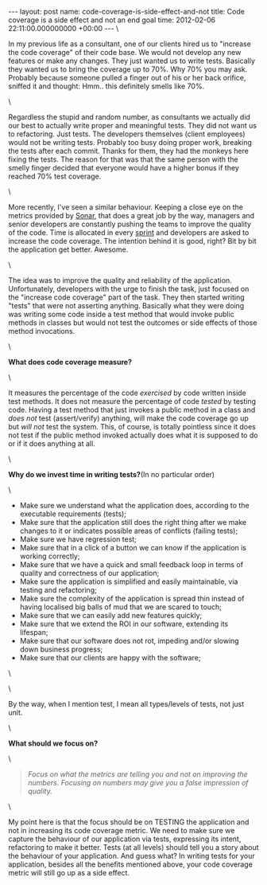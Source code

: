 --- layout: post name: code-coverage-is-side-effect-and-not title: Code
coverage is a side effect and not an end goal time: 2012-02-06
22:11:00.000000000 +00:00 --- \

In my previous life as a consultant, one of our clients hired us to
"increase the code coverage" of their code base. We would not develop
any new features or make any changes. They just wanted us to write
tests. Basically they wanted us to bring the coverage up to 70%. Why 70%
you may ask. Probably because someone pulled a finger out of his or her
back orifice, sniffed it and thought: Hmm.. this definitely smells like
70%.

\

Regardless the stupid and random number, as consultants we actually did
our best to actually write proper and meaningful tests. They did not
want us to refactoring. Just tests. The developers themselves (client
employees) would not be writing tests. Probably too busy doing proper
work, breaking the tests after each commit. Thanks for them, they had
the monkeys here fixing the tests. The reason for that was that the same
person with the smelly finger decided that everyone would have a higher
bonus if they reached 70% test coverage. 

\

More recently, I've seen a similar behaviour. Keeping a close eye on the
metrics provided by [Sonar](http://www.sonarsource.org/), that does a
great job by the way, managers and senior developers are constantly
pushing the teams to improve the quality of the code. Time is allocated
in
every [sprint](http://en.wikipedia.org/wiki/Scrum_(development)#Sprint) and
developers are asked to increase the code coverage. The intention behind
it is good, right? Bit by bit the application get better. Awesome. 

\

The idea was to improve the quality and reliability of the application.
Unfortunately, developers with the urge to finish the task, just focused
on the "increase code coverage" part of the task. They then started
writing "tests" that were not asserting anything. Basically what they
were doing was writing some code inside a test method that would invoke
public methods in classes but would not test the outcomes or side
effects of those method invocations. 

\

**What does code coverage measure?**

\

It measures the percentage of the code *exercised* by code written
inside test methods. It does not measure the percentage of code *tested*
by testing code. Having a test method that just invokes a public method
in a class and *does not* test (assert/verify) anything, will make the
code coverage go up but *will not* test the system. This, of course, is
totally pointless since it does not test if the public method invoked
actually does what it is supposed to do or if it does anything at all.

\

**Why do we invest time in writing tests?**(In no particular order)

\

-   Make sure we understand what the application does, according to the
    executable requirements (tests); 
-   Make sure that the application still does the right thing after we
    make changes to it or indicates possible areas of conflicts (failing
    tests);
-   Make sure we have regression test; 
-   Make sure that in a click of a button we can know if the application
    is working correctly; 
-   Make sure that we have a quick and small feedback loop in terms of
    quality and correctness of our application; 
-   Make sure the application is simplified and easily maintainable, via
    testing and refactoring; 
-   Make sure the complexity of the application is spread thin instead
    of having localised big balls of mud that we are scared to touch;
-   Make sure that we can easily add new features quickly; 
-   Make sure that we extend the ROI in our software, extending its
    lifespan; 
-   Make sure that our software does not rot, impeding and/or slowing
    down business progress; 
-   Make sure that our clients are happy with the software;

\

\

By the way, when I mention test, I mean all types/levels of tests, not
just unit.

\

**What should we focus on?**

\

> *Focus on what the metrics are telling you and not on improving the
> numbers. Focusing on numbers may give you a false impression of
> quality.*

\

My point here is that the focus should be on TESTING the application and
not in increasing its code coverage metric. We need to make sure we
capture the behaviour of our application via tests, expressing its
intent, refactoring to make it better. Tests (at all levels) should tell
you a story about the behaviour of your application. And guess what? In
writing tests for your application, besides all the benefits mentioned
above, your code coverage metric will still go up as a side effect.
